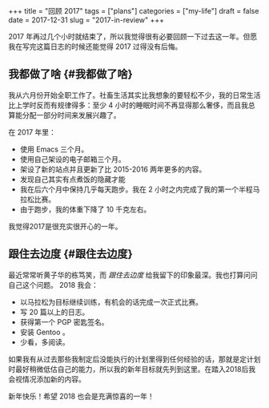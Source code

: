 +++
title = "回顾 2017"
tags = ["plans"]
categories = ["my-life"]
draft = false
date = 2017-12-31
slug = "2017-in-review"
+++

2017 年再过几个小时就结束了，所以我觉得很有必要回顾一下过去这一年。但愿我在写完这篇日志的时候还能觉得 2017 过得没有后悔。


## 我都做了啥 {#我都做了啥}

我从六月份开始全职工作了。社畜生活其实比我想象的要轻松不少，我的日常生活比上学时反而有规律得多：至少 4 小时的睡眠时间不再显得那么奢侈，而且我总算能分配一部分时间来发展兴趣了。

在 2017 年里：

-   使用 Emacs 三个月。
-   使用自己架设的电子邮箱三个月。
-   架设了新的站点并且更新了比 2015-2016 两年更多的内容。
-   发现自己其实有点煮饭的隐藏才能
-   我在后六个月中保持几乎每天跑步。我在 2 小时之内完成了我的第一个半程马拉松比赛。
-   由于跑步，我的体重下降了 10 千克左右。

我觉得2017是很充实很开心的一年。


## 跟住去边度 {#跟住去边度}

最近常常听黄子华的栋笃笑，而 _跟住去边度_ 给我留下的印象最深。我也打算问问自己这个问题。 2018 我会：

-   以马拉松为目标继续训练，有机会的话完成一次正式比赛。
-   写 20 篇以上的日志。
-   获得第一个 PGP 密匙签名。
-   安装 Gentoo 。
-   少看，多阅读。

如果我有从过去那些我制定后没能执行的计划里得到任何经验的话，那就是定计划时最好稍微低估自己的能力，所以我的新年目标就先列到这里。在踏入2018后我会视情况添加新的内容。

新年快乐！希望 2018 也会是充满惊喜的一年！
